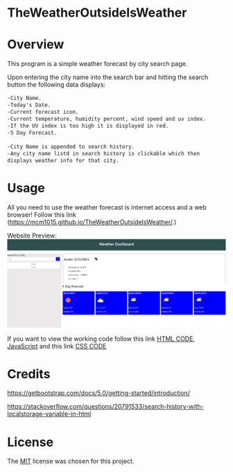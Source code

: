 # TheWeatherOutsideIsWeather

# Overview

This program is a simple weather forecast by city search page. 

Upon entering the city name into the search bar and hitting the search button the following data displays:

    -City Name.
    -Today's Date.
    -Current forecast icon.
    -Current temperature, humidity percent, wind speed and uv index.
    -If the UV index is too high it is displayed in red.
    -5 Day Forecast.

    -City Name is appended to search history.
    -Any city name listd in search history is clickable which then displays weather info for that city.


# Usage
All you need to use the weather forecast is internet access and a web browser!
Follow this link (https://mcm1015.github.io/TheWeatherOutsideIsWeather/.)

Website Preview: 
![Current Weather](./assets/images/Website_Preview.png)

If you want to view the working code follow this link [HTML CODE](index.html), [JavaScript](./assets/js/script.js) and this link [CSS CODE](./assets/css/style.css)

# Credits
https://getbootstrap.com/docs/5.0/getting-started/introduction/

https://stackoverflow.com/questions/20791533/search-history-with-localstorage-variable-in-html



# License

The [MIT](LICENSE) license was chosen for this project. 